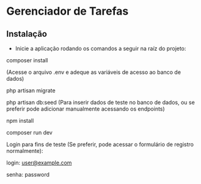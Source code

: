 # Gerenciador de Tarefas



## Instalação

- Inicie a aplicação rodando os comandos a seguir na raíz do projeto:

composer install

(Acesse o arquivo .env e adeque as variáveis de acesso ao banco de dados)

php artisan migrate

php artisan db:seed (Para inserir dados de teste no banco de dados, ou se preferir pode adicionar manualmente acessando os endpoints)

npm install

composer run dev


Login para fins de teste (Se preferir, pode acessar o formulário de registro normalmente):

login: user@example.com

senha: password



